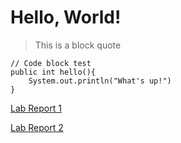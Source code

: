 # Hello, World!
> This is a block quote

```
// Code block test
public int hello(){
    System.out.println("What's up!")
}
```

[Lab Report 1](lab-report-1-week-0.html)

[Lab Report 2](week-1-lab-report.html)
